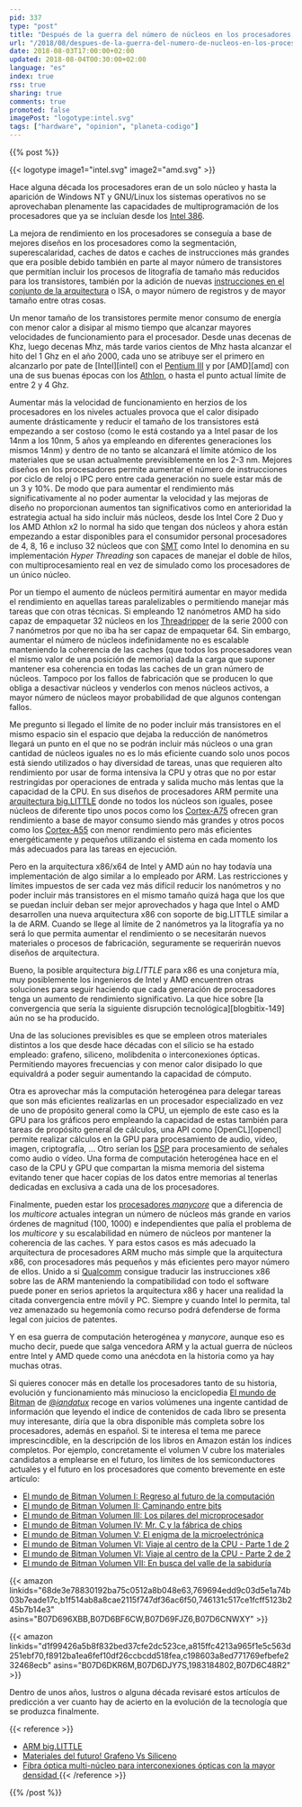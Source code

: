 ```yaml
---
pid: 337
type: "post"
title: "Después de la guerra del número de núcleos en los procesadores, ¿vendrá la guerra de la computación heterogénea o manycores?"
url: "/2018/08/despues-de-la-guerra-del-numero-de-nucleos-en-los-procesadores-vendra-la-guerra-de-la-computacion-heterogenea-o-manycores/"
date: 2018-08-03T17:00:00+02:00
updated: 2018-08-04T00:30:00+02:00
language: "es"
index: true
rss: true
sharing: true
comments: true
promoted: false
imagePost: "logotype:intel.svg"
tags: ["hardware", "opinion", "planeta-codigo"]
---
```


{{% post %}}

{{< logotype image1="intel.svg" image2="amd.svg" >}}

Hace alguna década los procesadores eran de un solo núcleo y hasta la aparición de Windows NT y GNU/Linux los sistemas operativos no se aprovechaban plenamente las capacidades de multiprogramación de los procesadores que ya se incluían desde los [Intel 386](https://es.wikipedia.org/wiki/Intel_80386).

La mejora de rendimiento en los procesadores se conseguía a base de mejores diseños en los procesadores como la segmentación, superescalaridad, caches de datos e caches de instrucciones más grandes que era posible debido también en parte al mayor número de transistores que permitían incluir los procesos de litografía de tamaño más reducidos para los transistores, también por la adición de nuevas [instrucciones en el conjunto de la arquitectura](https://en.wikipedia.org/wiki/Instruction_set_architecture) o ISA, o mayor número de registros y de mayor tamaño entre otras cosas.

Un menor tamaño de los transistores permite menor consumo de energía con menor calor a disipar al mismo tiempo que alcanzar mayores velocidades de funcionamiento para el procesador. Desde unas decenas de Khz, luego decenas Mhz, más tarde varios cientos de Mhz hasta alcanzar el hito del 1 Ghz en el año 2000, cada uno se atribuye ser el primero en alcanzarlo por pate de [Intel][intel] con el [Pentium III](https://es.wikipedia.org/wiki/Intel_Pentium_III) y por [AMD][amd] con una de sus buenas épocas con los [Athlon](https://es.wikipedia.org/wiki/AMD_Athlon), o hasta el punto actual límite de entre 2 y 4 Ghz.

Aumentar más la velocidad de funcionamiento en herzios de los procesadores en los niveles actuales provoca que el calor disipado aumente drásticamente y reducir el tamaño de los transistores está empezando a ser costoso (como le está costando ya a Intel pasar de los 14nm a los 10nm, 5 años ya empleando en diferentes generaciones los mismos 14nm) y dentro de no tanto se alcanzará el límite atómico de los materiales que se usan actualmente previsiblemente en los 2-3 nm. Mejores diseños en los procesadores permite aumentar el número de instrucciones por ciclo de reloj o IPC pero entre cada generación no suele estar más de un 3 y 10%. De modo que para aumentar el rendimiento más significativamente al no poder aumentar la velocidad y las mejoras de diseño no proporcionan aumentos tan significativos como en anterioridad la estrategia actual ha sido incluir más núcleos, desde los Intel Core 2 Duo y los AMD Athlon x2 lo normal ha sido que tengan dos núcleos y ahora están empezando a estar disponibles para el consumidor personal procesadores de 4, 8, 16 e incluso 32 núcleos que con [SMT](https://en.wikipedia.org/wiki/Simultaneous_multithreading) como Intel lo denomina en su implementación _Hyper Threading_ son capaces de manejar el doble de hilos, con multiprocesamiento real en vez de simulado como los procesadores de un único núcleo.

Por un tiempo el aumento de núcleos permitirá aumentar en mayor medida el rendimiento en aquellas tareas paralelizables o permitiendo manejar más tareas que con otras técnicas. Si empleando 12 nanómetros AMD ha sido capaz de empaquetar 32 núcleos en los [Threadripper](https://www.amd.com/en/products/ryzen-threadripper) de la serie 2000 con 7 nanómetros por que no iba ha ser capaz de empaquetar 64. Sin embargo, aumentar el número de núcleos indefinidamente no es escalable manteniendo la coherencia de las caches (que todos los procesadores vean el mismo valor de una posición de memoria) dada la carga que suponer mantener esa coherencia en todas las caches de un gran número de núcleos. Tampoco por los fallos de fabricación que se producen lo que obliga a desactivar núcleos y venderlos con menos núcleos activos, a mayor número de núcleos mayor probabilidad de que algunos contengan fallos.

Me pregunto si llegado el límite de no poder incluir más transistores en el mismo espacio sin el espacio que dejaba la reducción de nanómetros llegará un punto en el que no se podrán incluir más núcleos o una gran cantidad de núcleos iguales no es lo más eficiente cuando solo unos pocos está siendo utilizados o hay diversidad de tareas, unas que requieren alto rendimiento por usar de forma intensiva la CPU y otras que no por estar restringidas por operaciones de entrada y salida mucho más lentas que la capacidad de la CPU. En sus diseños de procesadores ARM permite una [arquitectura big.LITTLE](https://developer.arm.com/technologies/big-little) donde no todos los núcleos son iguales, posee núcleos de diferente tipo unos pocos como los [Cortex-A75](https://developer.arm.com/products/processors/cortex-a/cortex-A75) ofrecen gran rendimiento a base de mayor consumo siendo más grandes y otros pocos como los [Cortex-A55](https://developer.arm.com/products/processors/cortex-a/cortex-a55) con menor rendimiento pero más eficientes energéticamente y pequeños utilizando el sistema en cada momento los más adecuados para las tareas en ejecución. 

Pero en la arquitectura x86/x64 de Intel y AMD aún no hay todavía una implementación de algo similar a lo empleado por ARM. Las restricciones y límites impuestos de ser cada vez más difícil reducir los nanómetros y no poder incluir más transistores en el mismo tamaño quizá haga que los que se puedan incluir deban ser mejor aprovechados y haga que Intel o AMD desarrollen una nueva arquitectura x86 con soporte de big.LITTLE similar a la de ARM. Cuando se llege al límite de 2 nanómetros ya la litografía ya no será lo que permita aumentar el rendimiento o se necesitarán nuevos materiales o procesos de fabricación, seguramente se requerirán nuevos diseños de arquitectura.

Bueno, la posible arquitectura _big.LITTLE_ para x86 es una conjetura mía, muy posiblemente los ingenieros de Intel y AMD encuentren otras soluciones para seguir haciendo que cada generación de procesadores tenga un aumento de rendimiento significativo. La que hice sobre [la convergencia que sería la siguiente disrupción tecnológica][blogbitix-149] aún no se ha producido.

Una de las soluciones previsibles es que se empleen otros materiales distintos a los que desde hace décadas con el silicio se ha estado empleado: grafeno, siliceno, molibdenita o interconexiones ópticas. Permitiendo mayores frecuencias y con menor calor disipado lo que equivaldrá a poder seguir aumentando la capacidad de cómputo.

Otra es aprovechar más la computación heterogénea para delegar tareas que son más eficientes realizarlas en un procesador especializado en vez de uno de propósito general como la CPU, un ejemplo de este caso es la GPU para los gráficos pero empleando la capacidad de estas también para tareas de propósito general de cálculos, una API como [OpenCL][opencl] permite realizar cálculos en la GPU para procesamiento de audio, vídeo, imagen, criptografía, ... Otro serían los [DSP](https://en.wikipedia.org/wiki/Digital_signal_processing) para procesamiento de señales como audio o vídeo. Una forma de computación heterogénea hace en el caso de la CPU y GPU que compartan la misma memoria del sistema evitando tener que hacer copias de los datos entre memorias al tenerlas dedicadas en exclusiva a cada una de los procesadores.

Finalmente, pueden estar los [procesadores _manycore_](https://en.wikipedia.org/wiki/Manycore_processor) que a diferencia de los _multicore_ actuales integran un número de núcleos más grande en varios órdenes de magnitud (100, 1000) e independientes que palía el problema de los _multicore_ y su escalabilidad en número de núcleos por mantener la coherencia de las caches. Y para estos casos es más adecuado la arquitectura de procesadores ARM mucho más simple que la arquitectura x86, con procesadores más pequeños y más eficientes pero mayor número de ellos. Unido a si [Qualcomm](https://www.qualcomm.com/) consigue traducir las instrucciones x86 sobre las de ARM manteniendo la compatibilidad con todo el software puede poner en serios aprietos la arquitectura x86 y hacer una realidad la citada convergencia entre móvil y PC. Siempre y cuando Intel lo permita, tal vez amenazado su hegemonía como recurso podrá defenderse de forma legal con juicios de patentes.

Y en esa guerra de computación heterogénea y _manycore_, aunque eso es mucho decir, puede que salga vencedora ARM y la actual guerra de núcleos entre Intel y AMD quede como una anécdota en la historia como ya hay muchas otras.

Si quieres conocer más en detalle los procesadores tanto de su historia, evolución y funcionamiento más minucioso la enciclopedia [El mundo de Bitman](https://amzn.to/2n7Ayuv) de [@_iandatux_](https://twitter.com/_iandatux_) recoge en varios volúmenes una ingente cantidad de información que leyendo el indice de contenidos de cada libro se presenta muy interesante, diría que la obra disponible más completa sobre los procesadores, además en español. Si te interesa el tema me parece imprescincdible, en la descripción de los libros en Amazon están los índices completos. Por ejemplo, concretamente el volumen V cubre los materiales candidatos a emplearse en el futuro, los límites de los semiconductores actuales y el futuro en los procesadores que comento brevemente en este artículo:

* [El mundo de Bitman Volumen I: Regreso al futuro de la computación](https://amzn.to/2AE9v3u)
* [El mundo de Bitman Volumen II: Caminando entre bits](https://amzn.to/2vyC0dc)
* [El mundo de Bitman Volumen III: Los pilares del microprocesador](https://amzn.to/2OHH2Nl)
* [El mundo de Bitman Volumen IV: Mr. C y la fábrica de chips](https://amzn.to/2vup9bK)
* [El mundo de Bitman Volumen V: El enigma de la microelectrónica](https://amzn.to/2neGP7T)
* [El mundo de Bitman Volumen VI: Viaje al centro de la CPU - Parte 1 de 2](https://amzn.to/2vgvpoj)
* [El mundo de Bitman Volumen VI: Viaje al centro de la CPU - Parte 2 de 2](https://amzn.to/2vupjjm)
* [El mundo de Bitman Volumen VII: En busca del valle de la sabiduría](https://amzn.to/2vtMxX0)

{{< amazon
    linkids="68de3e78830192ba75c0512a8b048e63,769694edd9c03d5e1a74b03b7eade17c,b1f514ab8a8cae2115f747df36ac6f50,746131c517ce1fcff5123b245b7b14e3"
    asins="B07D696XBB,B07D6BF6CW,B07D69FJZ6,B07D6CNWXY" >}}

{{< amazon
    linkids="d1f99426a5b8f832bed37cfe2dc523ce,a815ffc4213a965f1e5c563d251ebf70,f8912ba1ea6fef10df26ccbcdd518fea,c198603a8ed771769efbefe232468ecb"
    asins="B07D6DKR6M,B07D6DJY7S,1983184802,B07D6C48R2" >}}

Dentro de unos años, lustros o alguna década revisaré estos artículos de predicción a ver cuanto hay de acierto en la evolución de la tecnología que se produzca finalmente.

{{< reference >}}
* [ARM big.LITTLE](https://en.wikipedia.org/wiki/ARM_big.LITTLE)
* [Materiales del futuro! Grafeno Vs Siliceno](https://www.taringa.net/posts/ciencia-educacion/11725464/Materiales-del-futuro-Grafeno-Vs-Siliceno-Megapost.html)
* [Fibra óptica multi-núcleo para interconexiones ópticas con la mayor densidad
](https://www.conectronica.com/fibra-optica/cables-de-fibra-optica/fibra-optica-multi-nucleo-para-interconexiones-opticas-con-la-mayor-densidad)
{{< /reference >}}

{{% /post %}}
